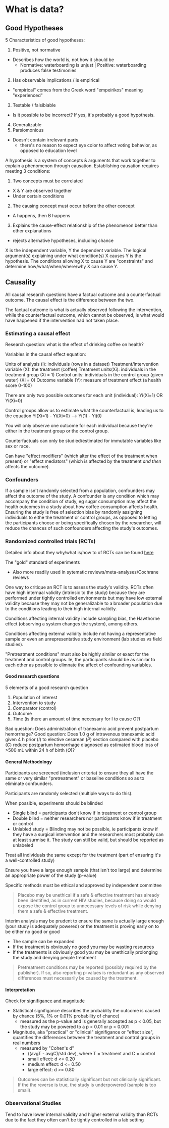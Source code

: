 # What is data?

## Good Hypotheses

5 Characteristics of good hypotheses:

1. Positive, not normative
  - Describes how the world is, not how it should be
    - Normative: waterboarding is unjust | Positive: waterboarding produces false testimonies
2. Has observable implications / is empirical
  - "empirical" comes from the Greek word "empeirikos" meaning "experienced"
3. Testable / falsibiable
  - Is it possible to be incorrect? If yes, it's probably a good hypothesis.
4. Generalizable
5. Parsiomonious
  - Doesn't contain irrelevant parts
    - there's no reason to expect eye color to affect voting behavior, as opposed to education level

A hypothesis is a system of concepts & arguments that work together to explain a phenomenon through causation. Establishing causation requires meeting 3 conditions:

1. Two concepts must be correlated
  - X & Y are observed together
  - Under certain conditions
2. The causing concept must occur before the other concept
  - A happens, then B happens
3. Explains the cause-effect relationship of the phenomenon better than other explanations
  - rejects alternative hypotheses, including chance

X is the independent variable, Y the dependent variable. The logical argument(s) explaining under what condition(s) X causes Y is the hypothesis. The conditions allowing X to cause Y are "constraints" and determine how/what/when/where/why X can cause Y.

## Causality

All causal research questions have a factual outcome and a counterfactual outcome. The causal effect is the difference between the two.

The factual outcome is what is actually observed following the intervention, while the counterfactual outcome, which cannot be observed, is what would have happened if the intervention had not taken place.

### Estimating a causal effect

Research question: what is the effect of drinking coffee on health?

Variables in the causal effect equation:

Units of analysis (i): individuals (rows in a dataset)
Treatment/intervention variable (X): the treatment (coffee)
Treatment units(Xi): individuals in the treatment group (Xi = 1)
Control units: individuals in the control group (given water) (Xi = 0)
Outcome variable (Y): measure of treatment effect (a health score 0-100)

There are only two possible outcomes for each unit (individual):
Yi(Xi=1) OR Yi(Xi=0)

Control groups allow us to estimate what the counterfactual is, leading us to the equation
Yi(Xi=1) - Yi(Xi=0) --> Yi(1) - Yi(0)

You will only observe one outcome for each individual because they're either in the treatment group or the control group.

Counterfactuals can only be studied/estimated for immutable variables like sex or race.

Can have "effect modifiers" (which alter the effect of the treatment when present) or "effect mediators" (which is affected by the treatment *and then* affects the outcome).

### Confounders

If a sample isn't randomly selected from a population, confounders may affect the outcome of the study. A confounder is any condition which may accompany the condition of study, eg sugar consumption may affect the health outcomes in a study about how coffee consumption affects health. Ensuring the study is free of selection bias by randomly assigning individuals to eithe the treatment or control groups, as opposed to letting the participants choose or being specifically chosen by the researcher, will reduce the chances of such confounders affecting the study's outcomes.

### Randomized controlled trials (RCTs)

Detailed info about they why/what is/how to of RCTs can be found [here](https://obgyn.onlinelibrary.wiley.com/doi/full/10.1111/aogs.13309)

The "gold" standard of experiments
- Also more readily used in sytematic reviews/meta-analyses/Cochrane reviews

One way to critique an RCT is to assess the study's validity. RCTs often have high internaal validity (intrinsic to the study) because they are performed under tightly controlled environments but may have low external validity because they may not be generalizable to a broader population due to the conditions leading to their high internal valiidty. 

Conditions affecting internal validity include sampling bias, the Hawthorne effect (observing a system changes the system), among others.

Conditions affecting external validity include not having a representative sample or even an unrepresentative study environment (lab studies vs field studies).

"Pretreatment conditions" must also be highly similar or exact for the treatment and control groups. Ie, the participants should be as similar to each other as possible to elimnate the affect of confounding variables.

#### Good research questions

5 elements of a good research question

1. *P*opulation of interest
2. *I*ntervention to study
3. *C*omparator (control)
4. *O*utcome
5. *T*ime (is there an amount of time necessary for I to cause O?)

Bad question: Does administration of tranexamic acid prevent postpartum hemorrhage?
Good question: Does 1.0 g of intravenous tranexamic acid given 4 h prior (*I*) to elective cesarean (*P*) section compared with placebo (*C*) reduce postpartum hemorrhage diagnosed as estimated blood loss of >500 mL within 24 h of birth (*O*)?

#### General Methodology

Participants are screened (inclusion criteria) to ensure they all have the same or very similar "pretreatment" or baseline conditions so as to eliminate confounders.

Participants are randomly selected (multiple ways to do this).

When possible, experiments should be blinded

- Single blind = participants don't know if in treatment or control group
- Double blind = neither researchers nor participants know if in treatment or control
- Unlabled study = Blinding may not be possible, ie participants know if they have a surgical intervention and the researchers most probably can at least surmise it. The study can still be valid, but should be reported as unlabeled

Treat all individuals the same except for the treatment (part of ensuring it's a well-controlled study)

Ensure you have a large enough sample (that isn't too large) and determine an appropriate power of the study (p-value)

Specific methods must be ethical and approved by independent committee

> Placebo may be unethical if a safe & effective treatment has already been identified, as in current HIV studies, because doing so would expose the control group to unnecessary levels of risk while denying them a safe & effective treatment.

Interim analysis may be prudent to ensure the same is actually large enough (your study is adequately powered) or the treatment is proving early on to be either no good or good

- The sample can be expanded
- If the treatment is obviously no good you may be wasting resources
- If the treatments is obviously good you may be unethically prolonging the study and denying people treatment

> Pretreatment conditions may be reported (possibly required by the publisher). If so, also reporting p-values is redundant as any observed differences must necessarily be caused by the treatment.

#### Interpretation

Check for [signifigance and magnitude](https://www.matthewbcourtney.com/post/significance-vs-magnitude-how-to-interpret-statistics-for-decision-making)
- Statistical signifigance describes the probablity the outcome is caused by chance (5%, 1% or 0.01% probability of chance)
  - measured as the p-value and is generally accepted as p < 0.05, but the study may be powered to a p < 0.01 or p < 0.001
- Magnitude, aka "practical" or "clinical" signifigance or "effect size", quantifies the differences between the treatment and control groups in real numbers
  - measured by "Cohen's d"
    - ((avgT - avgC)/std dev), where T = treatment and C = control
    - small effect: d <= 0.20
    - medium effect: d <= 0.50
    - large effect: d >= 0.80

> Outcomes can be statistically significant but not clinically significant. If the the reverse is true, the study is underpowered (sample is too small).

### Observational Studies

Tend to have lower internal validity and higher external validity than RCTs due to the fact they often can't be tightly controlled in a lab setting
